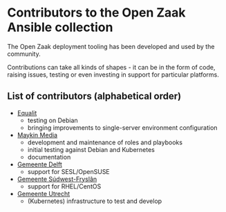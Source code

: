 # Contributors to the Open Zaak Ansible collection

The Open Zaak deployment tooling has been developed and used by the community.

Contributions can take all kinds of shapes - it can be in the form of code, raising
issues, testing or even investing in support for particular platforms.

## List of contributors (alphabetical order)

* [Equalit](https://equalit.nl/)
    - testing on Debian
    - bringing improvements to single-server environment configuration
* [Maykin Media](https://maykinmedia.nl)
    - development and maintenance of roles and playbooks
    - initial testing against Debian and Kubernetes
    - documentation
* [Gemeente Delft](https://delft.nl)
    - support for SESL/OpenSUSE
* [Gemeente Súdwest-Fryslân](https://sudwestfryslan.nl/)
    - support for RHEL/CentOS
* [Gemeente Utrecht](https://www.utrecht.nl/)
    - (Kubernetes) infrastructure to test and develop
